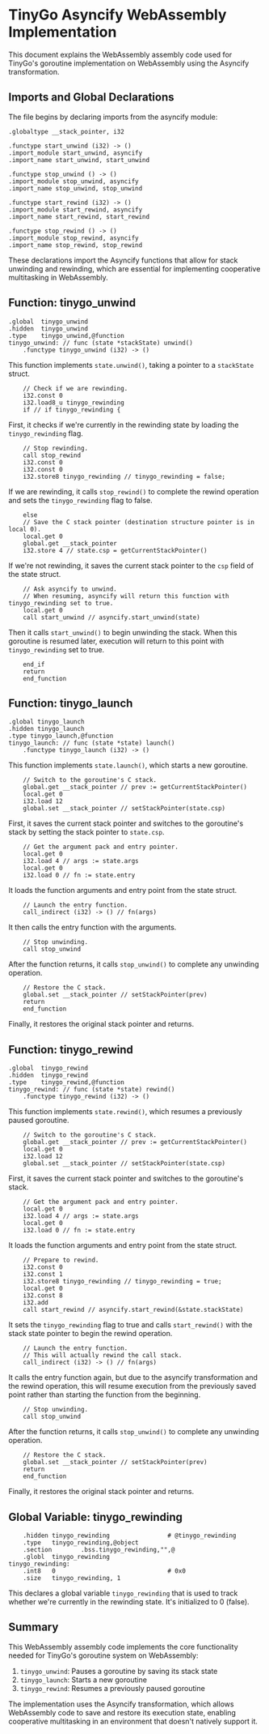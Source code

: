# TinyGo Asyncify WebAssembly Implementation

This document explains the WebAssembly assembly code used for TinyGo's goroutine implementation on WebAssembly using the Asyncify transformation.

## Imports and Global Declarations

The file begins by declaring imports from the asyncify module:

```assembly
.globaltype __stack_pointer, i32

.functype start_unwind (i32) -> ()
.import_module start_unwind, asyncify
.import_name start_unwind, start_unwind

.functype stop_unwind () -> ()
.import_module stop_unwind, asyncify
.import_name stop_unwind, stop_unwind

.functype start_rewind (i32) -> ()
.import_module start_rewind, asyncify
.import_name start_rewind, start_rewind

.functype stop_rewind () -> ()
.import_module stop_rewind, asyncify
.import_name stop_rewind, stop_rewind
```

These declarations import the Asyncify functions that allow for stack unwinding and rewinding, which are essential for implementing cooperative multitasking in WebAssembly.

## Function: tinygo_unwind

```assembly
.global  tinygo_unwind
.hidden  tinygo_unwind
.type    tinygo_unwind,@function
tinygo_unwind: // func (state *stackState) unwind()
    .functype tinygo_unwind (i32) -> ()
```

This function implements `state.unwind()`, taking a pointer to a `stackState` struct.

```assembly
    // Check if we are rewinding.
    i32.const 0
    i32.load8_u tinygo_rewinding
    if // if tinygo_rewinding {
```

First, it checks if we're currently in the rewinding state by loading the `tinygo_rewinding` flag.

```assembly
    // Stop rewinding.
    call stop_rewind
    i32.const 0
    i32.const 0
    i32.store8 tinygo_rewinding // tinygo_rewinding = false;
```

If we are rewinding, it calls `stop_rewind()` to complete the rewind operation and sets the `tinygo_rewinding` flag to false.

```assembly
    else
    // Save the C stack pointer (destination structure pointer is in local 0).
    local.get 0
    global.get __stack_pointer
    i32.store 4 // state.csp = getCurrentStackPointer()
```

If we're not rewinding, it saves the current stack pointer to the `csp` field of the state struct.

```assembly
    // Ask asyncify to unwind.
    // When resuming, asyncify will return this function with tinygo_rewinding set to true.
    local.get 0
    call start_unwind // asyncify.start_unwind(state)
```

Then it calls `start_unwind()` to begin unwinding the stack. When this goroutine is resumed later, execution will return to this point with `tinygo_rewinding` set to true.

```assembly
    end_if
    return
    end_function
```

## Function: tinygo_launch

```assembly
.global tinygo_launch
.hidden tinygo_launch
.type tinygo_launch,@function
tinygo_launch: // func (state *state) launch()
    .functype tinygo_launch (i32) -> ()
```

This function implements `state.launch()`, which starts a new goroutine.

```assembly
    // Switch to the goroutine's C stack.
    global.get __stack_pointer // prev := getCurrentStackPointer()
    local.get 0
    i32.load 12
    global.set __stack_pointer // setStackPointer(state.csp)
```

First, it saves the current stack pointer and switches to the goroutine's stack by setting the stack pointer to `state.csp`.

```assembly
    // Get the argument pack and entry pointer.
    local.get 0
    i32.load 4 // args := state.args
    local.get 0
    i32.load 0 // fn := state.entry
```

It loads the function arguments and entry point from the state struct.

```assembly
    // Launch the entry function.
    call_indirect (i32) -> () // fn(args)
```

It then calls the entry function with the arguments.

```assembly
    // Stop unwinding.
    call stop_unwind
```

After the function returns, it calls `stop_unwind()` to complete any unwinding operation.

```assembly
    // Restore the C stack.
    global.set __stack_pointer // setStackPointer(prev)
    return
    end_function
```

Finally, it restores the original stack pointer and returns.

## Function: tinygo_rewind

```assembly
.global  tinygo_rewind
.hidden  tinygo_rewind
.type    tinygo_rewind,@function
tinygo_rewind: // func (state *state) rewind()
    .functype tinygo_rewind (i32) -> ()
```

This function implements `state.rewind()`, which resumes a previously paused goroutine.

```assembly
    // Switch to the goroutine's C stack.
    global.get __stack_pointer // prev := getCurrentStackPointer()
    local.get 0
    i32.load 12
    global.set __stack_pointer // setStackPointer(state.csp)
```

First, it saves the current stack pointer and switches to the goroutine's stack.

```assembly
    // Get the argument pack and entry pointer.
    local.get 0
    i32.load 4 // args := state.args
    local.get 0
    i32.load 0 // fn := state.entry
```

It loads the function arguments and entry point from the state struct.

```assembly
    // Prepare to rewind.
    i32.const 0
    i32.const 1
    i32.store8 tinygo_rewinding // tinygo_rewinding = true;
    local.get 0
    i32.const 8
    i32.add
    call start_rewind // asyncify.start_rewind(&state.stackState)
```

It sets the `tinygo_rewinding` flag to true and calls `start_rewind()` with the stack state pointer to begin the rewind operation.

```assembly
    // Launch the entry function.
    // This will actually rewind the call stack.
    call_indirect (i32) -> () // fn(args)
```

It calls the entry function again, but due to the asyncify transformation and the rewind operation, this will resume execution from the previously saved point rather than starting the function from the beginning.

```assembly
    // Stop unwinding.
    call stop_unwind
```

After the function returns, it calls `stop_unwind()` to complete any unwinding operation.

```assembly
    // Restore the C stack.
    global.set __stack_pointer // setStackPointer(prev)
    return
    end_function
```

Finally, it restores the original stack pointer and returns.

## Global Variable: tinygo_rewinding

```assembly
    .hidden tinygo_rewinding                # @tinygo_rewinding
    .type   tinygo_rewinding,@object
    .section        .bss.tinygo_rewinding,"",@
    .globl  tinygo_rewinding
tinygo_rewinding:
    .int8   0                               # 0x0
    .size   tinygo_rewinding, 1
```

This declares a global variable `tinygo_rewinding` that is used to track whether we're currently in the rewinding state. It's initialized to 0 (false).

## Summary

This WebAssembly assembly code implements the core functionality needed for TinyGo's goroutine system on WebAssembly:

1. `tinygo_unwind`: Pauses a goroutine by saving its stack state
2. `tinygo_launch`: Starts a new goroutine
3. `tinygo_rewind`: Resumes a previously paused goroutine

The implementation uses the Asyncify transformation, which allows WebAssembly code to save and restore its execution state, enabling cooperative multitasking in an environment that doesn't natively support it.
